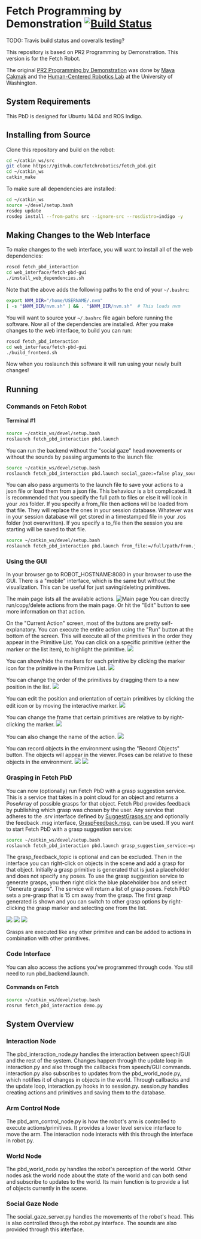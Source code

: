# Fetch Programming by Demonstration [![Build Status](https://api.travis-ci.org/fetchrobotics/fetch_pbd.png)](https://travis-ci.org/fetchrobotics/fetch_pbd)

TODO: Travis build status and coveralls testing?

This repository is based on PR2 Programming by Demonstration. This version is for the Fetch Robot.

The original [PR2 Programming by Demonstration](https://github.com/PR2/pr2_pbd) was done by [Maya Cakmak](http://www.mayacakmak.com/) and the [Human-Centered Robotics Lab](https://hcrlab.cs.washington.edu/) at the University of Washington.

## System Requirements
This PbD is designed for Ubuntu 14.04 and ROS Indigo.

## Installing from Source
Clone this repository and build on the robot:
```bash
cd ~/catkin_ws/src
git clone https://github.com/fetchrobotics/fetch_pbd.git
cd ~/catkin_ws
catkin_make
```
To make sure all dependencies are installed:
```bash
cd ~/catkin_ws
source ~/devel/setup.bash
rosdep update
rosdep install --from-paths src --ignore-src --rosdistro=indigo -y
```
## Making Changes to the Web Interface
To make changes to the web interface, you will want to install all of the web dependencies:
```bash
roscd fetch_pbd_interaction
cd web_interface/fetch-pbd-gui
./install_web_dependencies.sh
```
Note that the above adds the following paths to the end of your `~/.bashrc`:
```bash
export NVM_DIR="/home/USERNAME/.nvm"
[ -s "$NVM_DIR/nvm.sh" ] && . "$NVM_DIR/nvm.sh"  # This loads nvm
```
You will want to source your `~/.bashrc` file again before running the software.
Now all of the dependencies are installed. After you make changes to the web interface, to build you can run:
```bash 
roscd fetch_pbd_interaction
cd web_interface/fetch-pbd-gui
./build_frontend.sh
```
Now when you roslaunch this software it will run using your newly built changes!

## Running
### Commands on Fetch Robot
#### Terminal #1
```bash
source ~/catkin_ws/devel/setup.bash
roslaunch fetch_pbd_interaction pbd.launch
```
You can run the backend without the "social gaze" head movements or without the sounds by passing arguments to the launch file:
```bash
source ~/catkin_ws/devel/setup.bash
roslaunch fetch_pbd_interaction pbd.launch social_gaze:=false play_sound:=false
```

You can also pass arguments to the launch file to save your actions to a json file or load them from a json file.
This behaviour is a bit complicated. It is recommended that you specify the full path to files or else it will look in your .ros folder.
If you specify a from_file then actions will be loaded from that file. They will replace the ones in your session database.
Whatever was in your session database will get stored in a timestamped file in your .ros folder (not overwritten).
If you specify a to_file then the session you are starting will be saved to that file.
```bash
source ~/catkin_ws/devel/setup.bash
roslaunch fetch_pbd_interaction pbd.launch from_file:=/full/path/from.json to_file:=/full/path/to.json
```

### Using the GUI
In your browser go to ROBOT_HOSTNAME:8080 in your browser to use the GUI. There is a "mobile" interface, which is the same but without the visualization. This can be useful for just saving/deleting primitives. 

The main page lists all the available actions.
![Main page](https://cloud.githubusercontent.com/assets/1470402/17989388/c71a3da2-6ae1-11e6-9d2f-894a67e508ca.png)
You can directly run/copy/delete actions from the main page. Or hit the "Edit" button to see more information on that action.

On the "Current Action" screen, most of the buttons are pretty self-explanatory. You can execute the entire action using the "Run" button at the bottom of the screen. This will execute all of the primitives in the order they appear in the Primitive List. You can click on a specific primitive (either the marker or the list item), to highlight the primitive.
![](https://cloud.githubusercontent.com/assets/1470402/17989398/d0602b2e-6ae1-11e6-8add-edcedf6285b6.png)

You can show/hide the markers for each primitive by clicking the marker icon for the primitive in the Primitive List.
![](https://cloud.githubusercontent.com/assets/1470402/17989394/d05bf02c-6ae1-11e6-9446-9847bbd419ea.png)

You can change the order of the primitives by dragging them to a new position in the list.
![](https://cloud.githubusercontent.com/assets/1470402/17989397/d0608290-6ae1-11e6-98a4-bbb1049e1185.png)

You can edit the position and orientation of certain primitives by clicking the edit icon or by moving the interactive marker.
![](https://cloud.githubusercontent.com/assets/1470402/17989393/d05b87ea-6ae1-11e6-85d7-922c6dc4844a.png)

You can change the frame that certain primitives are relative to by right-clicking the marker.
![](https://user-images.githubusercontent.com/1470402/28805009-d7e45398-761b-11e7-88e2-57898dde0a99.png)

You can also change the name of the action.
![](https://cloud.githubusercontent.com/assets/1470402/17989396/d05f44d4-6ae1-11e6-9363-f242c5ea15b6.png)

You can record objects in the environment using the "Record Objects" button. The objects will appear in the viewer. Poses can be relative to these objects in the environment.
![](https://user-images.githubusercontent.com/1470402/28805010-d7e6513e-761b-11e7-9fc8-b63c0e517571.png)
![](https://user-images.githubusercontent.com/1470402/28805011-d7edb910-761b-11e7-81a9-6e1f9c2f0be8.png)

### Grasping in Fetch PbD
You can now (optionally) run Fetch PbD with a grasp suggestion service. This is a service that takes in a point cloud for an object and returns a PoseArray of possible grasps for that object. Fetch Pbd provides feedback by publishing which grasp was chosen by the user. Any service that adheres to the .srv interface defined by [SuggestGrasps.srv](https://github.com/GT-RAIL/rail_manipulation_msgs/blob/develop/srv/SuggestGrasps.srv) and optionally the feedback .msg interface, [GraspFeedback.msg](https://github.com/GT-RAIL/rail_manipulation_msgs/blob/develop/msg/GraspFeedback.msg), can be used. If you want to start Fetch PbD with a grasp suggestion service:
```bash
source ~/catkin_ws/devel/setup.bash
roslaunch fetch_pbd_interaction pbd.launch grasp_suggestion_service:=grasp_service_name grasp_feedback_topic:=grasp_feedback
```
The grasp_feedback_topic is optional and can be excluded. Then in the interface you can right-click on objects in the scene and add a grasp for that object. Initially a grasp primitive is generated that is just a placeholder and does not specify any poses. To use the grasp suggestion service to generate grasps, you then right click the blue placeholder box and select "Generate grasps". The service will return a list of grasp poses. Fetch PbD sets a pre-grasp that is 15 cm away from the grasp. The first grasp generated is shown and you can switch to other grasp options by right-clicking the grasp marker and selecting one from the list. 

![](https://user-images.githubusercontent.com/1470402/28805083-48681a96-761c-11e7-9921-2e9b7e07e318.png)
![](https://user-images.githubusercontent.com/1470402/28805082-4866964e-761c-11e7-80bd-b67ebd9cc4b2.png)
![](https://user-images.githubusercontent.com/1470402/28805081-48664284-761c-11e7-91b2-89958b14eab3.png)

Grasps are executed like any other primitve and can be added to actions in combination with other primitives.

### Code Interface
You can also access the actions you've programmed through code. You still need to run pbd_backend.launch. 

#### Commands on Fetch
```bash
source ~/catkin_ws/devel/setup.bash
rosrun fetch_pbd_interaction demo.py
```

## System Overview
### Interaction Node
The pbd_interaction_node.py handles the interaction between speech/GUI and the rest of the system. Changes happen through the update loop in interaction.py and also through the callbacks from speech/GUI commands. interaction.py also subscribes to updates from the pbd_world_node.py, which notifies it of changes in objects in the world. Through callbacks and the update loop, interaction.py hooks in to session.py. session.py handles creating actions and primitives and saving them to the database.

### Arm Control Node
The pbd_arm_control_node.py is how the robot's arm is controlled to execute actions/primitives. It provides a lower level service interface to move the arm. The interaction node interacts with this through the interface in robot.py.

### World Node
The pbd_world_node.py handles the robot's perception of the world. Other nodes ask the world node about the state of the world and can both send and subscribe to updates to the world. Its main function is to provide a list of objects currently in the scene.

### Social Gaze Node
The social_gaze_server.py handles the movements of the robot's head. This is also controlled through the robot.py interface. The sounds are also provided through this interface.


